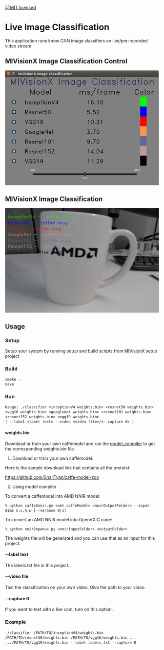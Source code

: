 [![MIT licensed](https://img.shields.io/badge/license-MIT-blue.svg)](https://opensource.org/licenses/MIT)

# Live Image Classification

This application runs know CNN image classifiers on live/pre-recorded video stream.

## MIVisionX Image Classification Control
[![MIVisionX Image Classification](MIVisionX-ImageClassification.png)](https://github.com/kiritigowda/MIVisionX-setup) 

## MIVisionX Image Classification
[![MIVisionX Image Classifier](classifier.png)](https://github.com/kiritigowda/MIVisionX-setup) 

## Usage
### Setup
Setup your system by running setup and build scripts from [MIVisionX](https://github.com/kiritigowda/MIVisionX-setup) setup project
### Build
````
cmake .
make
````
### Run
```
Usage: ./classifier <inceptionV4 weights.bin> <resnet50 weights.bin> <vgg16 weights.bin> <googlenet weights.bin> <resnet101 weights.bin> <resnet152 weights.bin> <vgg19 weights.bin> 
[ --label <label text> --video <video file>/<--capture 0> ] 
```

#### weights.bin
Download or train your own caffemodel and run the [model_compiler](https://github.com/GPUOpen-ProfessionalCompute-Libraries/amdovx-modules/tree/develop/utils/model_compiler) to get the corresponding weights.bin file.

1. Download or train your own caffemodel.

Here is the sample download link that contains all the prototxt: 

https://github.com/SnailTyan/caffe-model-zoo

2. Using model compiler

To convert a caffemodel into AMD NNIR model:
```
% python caffe2nnir.py <net.caffeModel> <nnirOutputFolder> --input-dims n,c,h,w [--verbose 0|1]
```

To convert an AMD NNIR model into OpenVX C code:

````
% python nnir2openvx.py <nnirInputFolder> <outputFolder>
````
The weights file will be generated and you can use that as an input for this project.

#### --label text

The labels.txt file in this project.
  
#### --video file
Test the classification on your own video. Give the path to your video.
  
#### --capture 0
If you want to test with a live cam, turn on this option.

### Example
```
./classifier /PATH/TO/inceptionV4/weights.bin /PATH/TO/resnet50/weights.bin /PATH/TO/vgg16/weights.bin ... 
.../PATH/TO/vgg19/weights.bin --label labels.txt --capture 0
```
